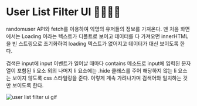 # User List Filter UI 👩‍👩‍👧‍👧

randomuser API와 fetch를 이용하여 익명의 유저들의 정보를 가져온다. 맨 처음 화면에서는 Loading 이라는 텍스트가 디폴트로 보이고 데이터를 다 가져오면 innerHTML을 빈 스트링으로 초기화하여 loading 텍스트가 없어지고 데이터가 대신 보이도록 한다.

검색은 input에 input 이벤트가 일어날 때마다 contains 메소드로 input에 입력된 문자열이 포함된 li 요소 외의 나머지 li 요소에는 .hide 클래스를 주어 해당하지 않는 li 요소는 보이지 않도록 css 스타일링을 준다. 이렇게 계속 가려나가며 검색어와 일치하는 것만 보이도록 한다.

![user list filter ui gif](https://github.com/lyj-ooz/user-list-filter-UI/blob/master/background-boxes/0608.gif)
